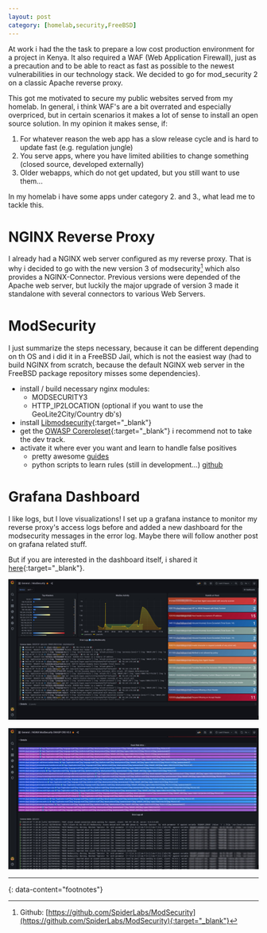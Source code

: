 ```yaml
---
layout: post
category: [homelab,security,FreeBSD]
---
```


At work i had the the task to prepare a low cost production environment for a project in Kenya. It also required a WAF (Web Application Firewall), just as a precaution and to be able to react as fast as possible to the newest vulnerabilities in our technology stack. We decided to go for mod_security 2 on a classic Apache reverse proxy.

This got me motivated to secure my public websites served from my homelab. In general, i think WAF's are a bit overrated and especially overpriced, but in certain scenarios it makes a lot of sense to install an open source solution. In my opinion it makes sense, if:

1. For whatever reason the web app has a slow release cycle and is hard to update fast (e.g. regulation jungle)
2. You serve apps, where you have limited abilities to change something (closed source, developed externally)
3. Older webapps, which do not get updated, but you still want to use them...

In my homelab i have some apps under category 2. and 3., what lead me to tackle this.

# NGINX Reverse Proxy

I already had a NGINX web server configured as my reverse proxy. That is why i decided to go with the new version 3 of modsecurity[^1] which also provides a NGINX-Connector. Previous versions were depended of the Apache web server, but luckily the major upgrade of version 3 made it standalone with several connectors to various Web Servers.

# ModSecurity

I just summarize the steps necessary, because it can be different depending on th OS and i did it in a FreeBSD Jail, which is not the easiest way (had to build NGINX from scratch, because the default NGINX web server in the FreeBSD package repository misses some dependencies).

* install / build necessary nginx modules:
  * MODSECURITY3
  * HTTP_IP2LOCATION (optional if you want to use the GeoLite2City/Country db's)
* install [Libmodsecurity](https://github.com/SpiderLabs/ModSecurity){:target="_blank"}
* get the [OWASP Coreroleset](https://coreruleset.org/){:target="_blank"} i recommend not to take the dev track.
* activate it where ever you want and learn to handle false positives
  * pretty awesome [guides](https://www.netnea.com/cms/nginx-modsecurity-tutorials/)
  * python scripts to learn rules (still in development...) [github](https://github.com/coffeeflash/crs-learning)

# Grafana Dashboard

I like logs, but I love visualizations! I set up a grafana instance to monitor my reverse proxy's access logs before and added a new dashboard for the modsecurity messages in the error log. Maybe there will follow another post on grafana related stuff.

But if you are interested in the dashboard itself, i shared it [here](https://grafana.com/grafana/dashboards/15495){:target="_blank"}.

[![Grafana Modsecurity Dashboard Overview](/assets/images/modsec_grafana.jpg)](/assets/images/modsec_grafana.jpg)

[![Grafana Modsecurity Dashboard Detail1](/assets/images/modsec_grafana1.jpg)](/assets/images/modsec_grafana1.jpg)


---
{: data-content="footnotes"}

[^1]: Github: [https://github.com/SpiderLabs/ModSecurity](https://github.com/SpiderLabs/ModSecurity){:target="_blank"}
